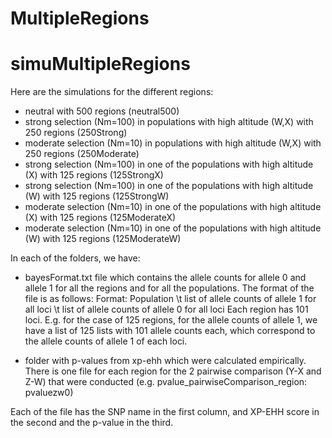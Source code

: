 MultipleRegions
===============

simuMultipleRegions
===================
Here are the simulations for the different regions:
- neutral with 500 regions (neutral500)
- strong selection (Nm=100) in populations with high altitude (W,X) with 250 regions (250Strong)
- moderate selection (Nm=10) in populations with high altitude (W,X) with 250 regions (250Moderate)
- strong selection (Nm=100) in one of the populations with high altitude (X)  with 125 regions (125StrongX)
- strong selection (Nm=100) in one of the populations with high altitude (W)  with 125 regions (125StrongW)
- moderate selection (Nm=10) in one of the populations with high altitude (X)  with 125 regions (125ModerateX)
- moderate selection (Nm=10) in one of the populations with high altitude (W)  with 125 regions (125ModerateW)


In each of the folders, we have:
-  bayesFormat.txt file which contains the allele counts for allele 0 and allele 1 for all the regions and for all the populations. 
The format of the file is as follows: 
Format: Population \t list of allele counts of allele 1 for all loci \t list of allele counts of allele 0 for all loci
Each region has 101 loci. E.g. for the case of 125 regions, for the allele counts of allele 1, we have a list of 125 lists with 101 allele counts each, which correspond to the allele counts of allele 1 of each loci.

- folder with p-values from xp-ehh which were calculated empirically. 
There is one file for each region for the 2 pairwise comparison (Y-X and Z-W) that were conducted (e.g. pvalue_pairwiseComparison_region: pvaluezw0)

Each of the file has the SNP name in the first column, and XP-EHH score in the second and the p-value in the third.

